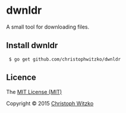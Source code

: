 # dwnldr
A small tool for downloading files.

## Install dwnldr

     $ go get github.com/christophwitzko/dwnldr

## Licence

The [MIT License (MIT)](http://opensource.org/licenses/MIT)

Copyright © 2015 [Christoph Witzko](https://twitter.com/christophwitzko)

